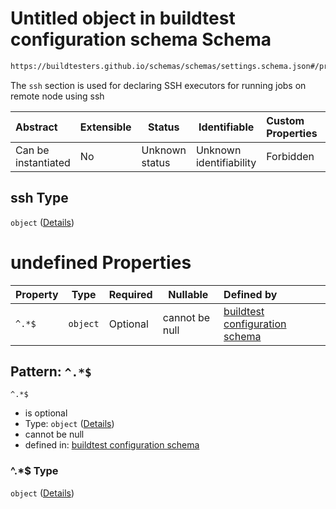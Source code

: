 # Untitled object in buildtest configuration schema Schema

```txt
https://buildtesters.github.io/schemas/schemas/settings.schema.json#/properties/executors/properties/ssh
```

The `ssh` section is used for declaring SSH executors for running jobs on remote node using ssh


| Abstract            | Extensible | Status         | Identifiable            | Custom Properties | Additional Properties | Access Restrictions | Defined In                                                                   |
| :------------------ | ---------- | -------------- | ----------------------- | :---------------- | --------------------- | ------------------- | ---------------------------------------------------------------------------- |
| Can be instantiated | No         | Unknown status | Unknown identifiability | Forbidden         | Allowed               | none                | [settings.schema.json\*](../out/settings.schema.json "open original schema") |

## ssh Type

`object` ([Details](settings-properties-executors-properties-ssh.md))

# undefined Properties

| Property | Type     | Required | Nullable       | Defined by                                                                                                                                                                                            |
| :------- | -------- | -------- | -------------- | :---------------------------------------------------------------------------------------------------------------------------------------------------------------------------------------------------- |
| `^.*$`   | `object` | Optional | cannot be null | [buildtest configuration schema](settings-definitions-ssh.md "https&#x3A;//buildtesters.github.io/schemas/schemas/settings.schema.json#/properties/executors/properties/ssh/patternProperties/^.\*$") |

## Pattern: `^.*$`




`^.*$`

-   is optional
-   Type: `object` ([Details](settings-definitions-ssh.md))
-   cannot be null
-   defined in: [buildtest configuration schema](settings-definitions-ssh.md "https&#x3A;//buildtesters.github.io/schemas/schemas/settings.schema.json#/properties/executors/properties/ssh/patternProperties/^.\*$")

### ^.\*$ Type

`object` ([Details](settings-definitions-ssh.md))
